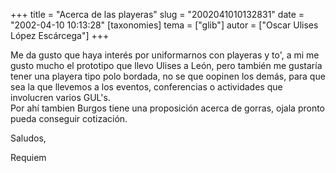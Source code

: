 +++
title = "Acerca de las playeras"
slug = "2002041010132831"
date = "2002-04-10 10:13:28"
[taxonomies]
tema = ["glib"]
autor = ["Oscar Ulises López Escárcega"]
+++

Me da gusto que haya interés por uniformarnos con playeras y to', a mi
me gusto mucho el prototipo que llevo Ulises a León, pero también me
gustaría tener una playera tipo polo bordada, no se que oopinen los
demás, para que sea la que llevemos a los eventos, conferencias o
actividades que involucren varios GUL's.  
Por ahí tambien Burgos tiene una proposición acerca de gorras, ojala
pronto pueda conseguir cotización.

Saludos,

Requiem


